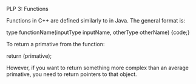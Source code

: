 PLP 3: Functions

Functions in C++ are defined similarly to in Java. 
The general format is:

type functionName(inputType inputName, otherType otherName) {code;}

To return a primative from the function:

return (primative);

However, if you want to return something more complex than an average primative, you need to return pointers to that object.
